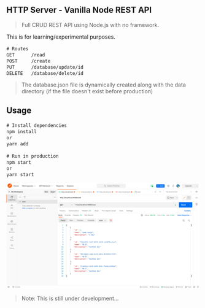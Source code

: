 ## HTTP Server - Vanilla Node REST API

> Full CRUD REST API using Node.js with no framework.

This is for learning/experimental purposes.

```
# Routes
GET      /read
POST     /create
PUT      /database/update/id
DELETE   /database/delete/id

```
> The database.json file is dynamically created along with the data directory (if the file doesn't exist before production)

## Usage

```
# Install dependencies
npm install
or
yarn add

# Run in production
npm start
or
yarn start
```

![REST API](screen.png)

> Note: This is still under development...
